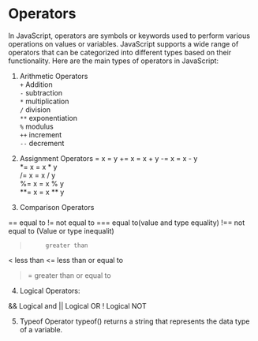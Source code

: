 # Operators
In JavaScript, operators are symbols or keywords used to perform various operations on values or variables. JavaScript supports a wide range of operators that can be categorized into different types based on their functionality. Here are the main types of operators in JavaScript:

1. Arithmetic Operators <br>
   `+`   Addition <br>
   `-`   subtraction <br>
   `*`   multiplication <br>
   `/`   division <br>
  `**`   exponentiation <br>
   `%`  modulus <br>
  `++`   increment <br>
  `--`   decrement

2. Assignment Operators
  =          x = y
  +=         x = x + y
  -=         x = x - y      
  *=         x = x * y      
  /=         x = x / y      
  %=         x = x % y      
  **=         x = x ** y  

3. Comparison Operators

  ==         equal to
  !=         not equal to 
  ===        equal to(value and type equality)
  !==        not equal to (Value or type inequalit)
  >          greater than
  <          less than
  <=         less than or equal to
  >=         greater than or equal to

4. Logical Operators: 
  
  &&         Logical and
  ||         Logical OR 
  !          Logical NOT 

5. Typeof Operator
  typeof()    returns a string that represents the data type of a variable.


  
      
